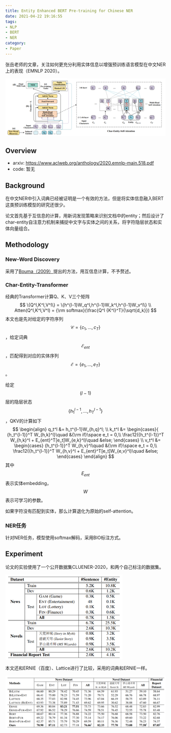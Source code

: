 ```yaml
---
title: Entity Enhanced BERT Pre-training for Chinese NER
date: 2021-04-22 19:16:55
tags:
- NLP
- BERT
- NER
category:
- Paper
---
```


张岳老师的文章，关注如何更充分利用实体信息以增强预训练语言模型在中文NER上的表现（EMNLP 2020）。

<img src="Entity-Enhanced-BERT-Pre-training-for-Chinese-NER/image-20210422192212061.png" alt="image-20210422192212061" style="zoom:80%;" />

<!--more-->

## Overview

- arxiv: https://www.aclweb.org/anthology/2020.emnlp-main.518.pdf
- code: 暂无

## Background

在中文NER中引入词典已经被证明是一个有效的方法，但是将实体信息融入BERT这类预训练模型的研究还很少。

论文首先基于互信息的计算，用新词发现策略来识别文档中的entity；然后设计了char-entity自注意力机制来捕捉中文字与实体之间的关系，将字符隐层状态和实体向量组合。

## Methodology

### New-Word Discovery

采用了[Bouma（2009）](https://svn.spraakdata.gu.se/repos/gerlof/pub/www/Docs/npmi-pfd.pdf)提出的方法，用互信息计算，不予赘述。

### Char-Entity-Transformer

经典的Transformer计算Q、K、V三个矩阵
$$
\{Q^l,K^l,V^l\} = \{h^{l-1}W_q^l,h^{l-1}W_k^l,h^{l-1}W_v^l\} \\
Atten(Q^l,K^l,V^l) = {\rm softmax}(\frac{Q^l {K^l}^T}{\sqrt{d_k}})
$$
本文也是先对给定的字符序列$${\mathcal C} = \{c_1,\dots,c_T\}$$，给定词典$$\mathcal E_{ent}$$，匹配得到对应的实体序列$$\mathcal E = \{e_1,\dots,e_T\}$$。

给定$$(l-1)$$层的隐层状态$$\{h_1^{l-1},\dots,h_T^{l-1}\}$$，QKV的计算如下
$$
\begin{align}
q_t^l &= h_t^{l-1}W_{h,q}^l; \\
k_t^l &= \begin{cases}{
			{h_t^{l-1}}^T W_{h,k}^l}\quad &{\rm if}\space e_t = 0,\\
			\frac12({h_t^{l-1}}^T W_{h,k}^l + E_{ent}^T[e_t]W_{e,k}^l)\quad &else;
		 \end{cases} \\
v_t^l &= \begin{cases}
			{h_t^{l-1}}^T W_{h,v}^l\quad &{\rm if}\space e_t = 0,\\
			\frac12({h_t^{l-1}}^T W_{h,v}^l + E_{ent}^T[e_t]W_{e,v}^l)\quad &else;
		 \end{cases}
\end{align}
$$
其中$$E_{ent}$$表示实体embedding，$$W$$表示可学习的参数。

如果字符没有匹配到实体，那么计算退化为原始的self-attention。

### NER任务

针对NER任务，模型使用softmax解码，采用BIO标注方式。

## Experiment

论文的实验使用了一个公开数据集CLUENER-2020，和两个自己标注的数据集。

<img src="Entity-Enhanced-BERT-Pre-training-for-Chinese-NER/image-20210422200804396.png" alt="image-20210422200804396" style="zoom:67%;" />

本文还和ERNIE（百度）、Lattice进行了比较，采用的词典和ERNIE一样。

<img src="Entity-Enhanced-BERT-Pre-training-for-Chinese-NER/image-20210422200849220.png" alt="image-20210422200849220" style="zoom: 67%;" />